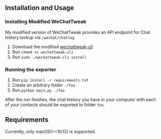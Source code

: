 ## Installation and Usage

### Installing Modified WeChatTweak
My modified version of WeChatTweak provides an API endpoint for Chat history lookup via `/wechat/chatlog`

1. Download the modified [wechattweak-cli](https://github.com/JettChenT/WeChatTweak-CLI/releases/latest/download/wechattweak-cli)
2. Run `chmod +x wechattweak-cli`
3. Run `sudo ./wechattweak-cli install`

### Running the exporter
1. Run `pip install -r requirements.txt`
2. Create an arbitrary folder `./foo`
3. Run `python main.py ./foo`

After the run finishes, the chat history you have in your computer with each of your contacts
should be exported to folder `foo`.

## Requirements
Currently, only macOS(>=10.12) is supported.

